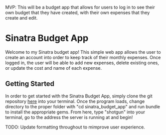 MVP: This will be a budget app that allows for users to log in to see their own budget that they have created, with their own expenses that they create and edit.
<h1>Sinatra Budget App</h1>
<p>Welcome to my Sinatra budget app! This simple web app allows the user to create an account into order to keep track of their monthly expenses. Once logged in, the user will be able to add new expenses, delete existing ones, or update the cost and name of each expense.</p>

<h2>Getting Started</h2>
<p>In order to get started with the Sinatra Budget App, simply clone the git repository <a href="https://github.com/KFHayden/sinatra_budget_app">here</a> into your terminal. Once the program loads, change directory to the proper folder with "cd sinatra_budget_app" and run bundle to install the appropriate gems. From here, type "shotgun" into your terminal, go to the address the server is running at and begin!</p>
TODO: Update formatting throughout to mimprove user experience.

<!-- Describe the app and what it does/how to use it/app features -->

<!-- MIT LICENSE: Either link straight to it or copy paste it -->

<!-- Change copyright info in MIT License copy-paste to <2020> KFHayden(github username) -->